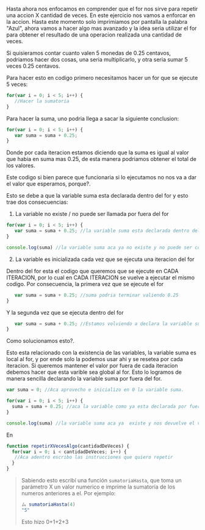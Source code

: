 Hasta ahora nos enfocamos en comprender que el for nos sirve para repetir una accion X cantidad de veces.
En este ejercicio nos vamos a enforcar en la accion.
Hasta este momento solo imprimiamos por pantalla la palabra "Azul", ahora vamos a hacer algo mas avanzado y la idea seria utilizar el for para obtener el resultado de una operacion realizada una cantidad de veces.

Si quisieramos contar cuanto valen 5 monedas de 0.25 centavos, podriamos hacer dos cosas, una seria multiplicarlo, y otra seria sumar 5 veces 0.25 centavos.

Para hacer esto en codigo primero necesitamos hacer un for que se ejecute 5 veces:


```javascript
for(var i = 0; i < 5; i++) {
   //Hacer la sumatoria
}
```

Para hacer la suma, uno podria llega a sacar la siguiente conclusion:

```javascript
for(var i = 0; i < 5; i++) {
   var suma = suma + 0.25;
}
```

Donde por cada iteracion estamos diciendo que la suma es igual al valor que habia en suma mas 0.25, de esta manera podriamos obtener el total de los valores.

Este codigo si bien parece que funcionaria si lo ejecutamos no nos va a dar el valor que esperamos, porque?.

Esto se debe a que la variable suma esta declarada dentro del for y esto trae dos consecuencias:

1. La variable no existe / no puede ser llamada por fuera del for

```javascript
for(var i = 0; i < 5; i++) {
   var suma = suma + 0.25; //la variable suma esta declarada dentro del for y solo puede ser usada ahi dentro
}

console.log(suma) //la variable suma aca ya no existe y no puede ser consultada
```

2. La variable es inicializada cada vez que se ejecuta una iteracion del for

Dentro del for esta el codigo que queremos que se ejecute en CADA ITERACION, por lo cual en CADA ITERACION se vuelve a ejecutar el mismo codigo.
Por consecuencia, la primera vez que se ejecute el for

```javascript
   var suma = suma + 0.25; //suma podria terminar valiendo 0.25
}
```

Y la segunda vez que se ejecuta dentro del for

```javascript
   var suma = suma + 0.25; //Estamos volviendo a declara la variable suma, por lo cual no logramos almacenar el valor anterior.
}
```

Como solucionamos esto?.

Esto esta relacionado con la existencia de las variables, la variable suma es local al for, y por ende solo la podemos usar ahi y se resetea por cada iteracion. Si queremos mantener el valor por fuera de cada iteracion debemos hacer que esta varible sea global al for. Esto lo logramos de manera sencilla declarando la variable suma por fuera del for.

```javascript
var suma = 0; //Aca aprovecho e inicializo en 0 la variable suma.

for(var i = 0; i < 5; i++) {
  suma = suma + 0.25; //aca la variable como ya esta declarada por fuera del for esta puede ser modificada durante las iteraciones y no se "reinicia"
}

console.log(suma) //la variable suma aca ya  existe y nos devuelve el valor total que buscabamos.
```


En 

```javascript
function repetirXVecesAlgo(cantidadDeVeces) {
  for(var i = 0; i < cantidadDeVeces; i++) {
   //Aca adentro escribo las instrucciones que quiero repetir
  }
}
```

> Sabiendo esto escribí una función `sumatoriaHasta`, que toma un parámetro X un valor numerico e imprime la sumatoria de los numeros anteriores a el.
Por ejemplo: 
> 
> ```javascript
> ム sumatoriaHasta(4)
> "5"
> ```
> Esto hizo 0+1+2+3